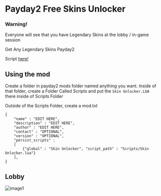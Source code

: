 # Payday2 Free Skins Unlocker

### Warning!
Everyone will see that you have Legendary Skins at the lobby / in-game session

Get Any Legendary Skins Payday2

Script [here!](https://raw.githubusercontent.com/8fn/DLC-Unlocker-PD2/legendary-skins/Scripts/Skin%20Unlocker.LUA)

## Using the mod

Create a folder in payday2 mods folder named anything you want. Inside of that folder, create a Folder Called Scripts and put the `Skin Unlocker.LUA` there inside of Scripts Folder

Outside of the Scripts Folder, create a mod.txt

```
{		
    "name" : "EDIT HERE",
    "description" : "EDIT HERE",
    "author" : "EDIT HERE",
    "contact" : "OPTIONAL",
    "version" : "OPTIONAL",
    "persist_scripts" :
    [
        {"global" : "Skin Unlocker", "script_path" : "Scripts/Skin Unlocker.lua"}
    ],
}
```

## Lobby
![image1](https://steamuserimages-a.akamaihd.net/ugc/1816638643715814558/60F560DCF0AFD79EDAB5221ED02268CD1240E96A/?imw=1024&imh=768&ima=fit&impolicy=Letterbox&imcolor=%23000000&letterbox=true)
